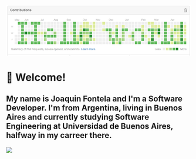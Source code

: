 [![Header](header.png "Header")]()

# 👋 Welcome! 
## My name is Joaquin Fontela and I'm a Software Developer. I'm from Argentina, living in Buenos Aires and currently studying Software Engineering at Universidad de Buenos Aires, halfway in my carreer there. 

<img align="center" src="https://github-readme-stats.vercel.app/api/top-langs/?username=<joaquinfontela>&theme=<>" />
